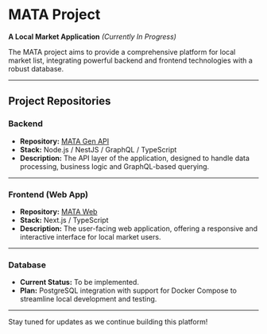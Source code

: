 # MATA Project

**A Local Market Application** *(Currently In Progress)*

The MATA project aims to provide a comprehensive platform for local market list, integrating powerful backend and frontend technologies with a robust database.

---

## Project Repositories

### Backend
- **Repository:** [MATA Gen API](https://github.com/mata-project/mata-gen-api-nest)  
- **Stack:** Node.js / NestJS / GraphQL / TypeScript  
- **Description:** The API layer of the application, designed to handle data processing, business logic and GraphQL-based querying.

---

### Frontend (Web App)
- **Repository:** [MATA Web](https://github.com/mata-project/mata-web-next)  
- **Stack:** Next.js / TypeScript  
- **Description:** The user-facing web application, offering a responsive and interactive interface for local market users.

---

### Database
- **Current Status:** To be implemented.  
- **Plan:** PostgreSQL integration with support for Docker Compose to streamline local development and testing.

---

Stay tuned for updates as we continue building this platform!
